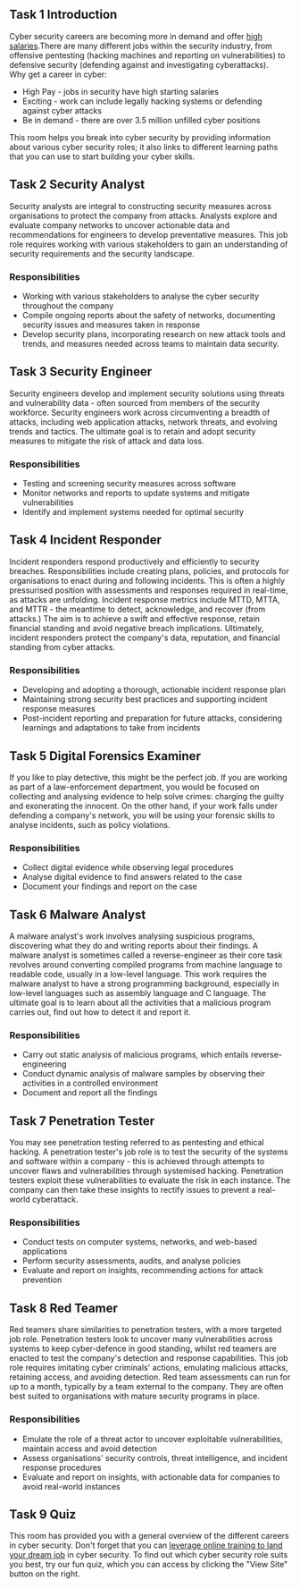 ## Task 1 Introduction
Cyber security careers are becoming more in demand and offer [high salaries](https://tryhackme.com/resources/blog/cyber-security-salary-career-options).There are many different jobs within the security industry, from offensive pentesting (hacking machines and reporting on vulnerabilities) to defensive security (defending against and investigating cyberattacks).  
Why get a career in cyber:
- High Pay - jobs in security have high starting salaries
- Exciting - work can include legally hacking systems or defending against cyber attacks
- Be in demand - there are over 3.5 million unfilled cyber positions

This room helps you break into cyber security by providing information about various cyber security roles; it also links to different learning paths that you can use to start building your cyber skills.


## Task 2 Security Analyst
Security analysts are integral to constructing security measures across organisations to protect the company from attacks. Analysts explore and evaluate company networks to uncover actionable data and recommendations for engineers to develop preventative measures. This job role requires working with various stakeholders to gain an understanding of security requirements and the security landscape.
### Responsibilities
- Working with various stakeholders to analyse the cyber security throughout the company
- Compile ongoing reports about the safety of networks, documenting security issues and measures taken in response
- Develop security plans, incorporating research on new attack tools and trends, and measures needed across teams to maintain data security.


## Task 3 Security Engineer
Security engineers develop and implement security solutions using threats and vulnerability data - often sourced from members of the security workforce. Security engineers work across circumventing a breadth of attacks, including web application attacks, network threats, and evolving trends and tactics. The ultimate goal is to retain and adopt security measures to mitigate the risk of attack and data loss.
### Responsibilities
- Testing and screening security measures across software
- Monitor networks and reports to update systems and mitigate vulnerabilities
- Identify and implement systems needed for optimal security


## Task 4 Incident Responder
Incident responders respond productively and efficiently to security breaches. Responsibilities include creating plans, policies, and protocols for organisations to enact during and following incidents. This is often a highly pressurised position with assessments and responses required in real-time, as attacks are unfolding. Incident response metrics include MTTD, MTTA, and MTTR - the meantime to detect, acknowledge, and recover (from attacks.) The aim is to achieve a swift and effective response, retain financial standing and avoid negative breach implications. Ultimately, incident responders protect the company's data, reputation, and financial standing from cyber attacks.
### Responsibilities
- Developing and adopting a thorough, actionable incident response plan
- Maintaining strong security best practices and supporting incident response measures
- Post-incident reporting and preparation for future attacks, considering learnings and adaptations to take from incidents


## Task 5 Digital Forensics Examiner
If you like to play detective, this might be the perfect job. If you are working as part of a law-enforcement department, you would be focused on collecting and analysing evidence to help solve crimes: charging the guilty and exonerating the innocent. On the other hand, if your work falls under defending a company's network, you will be using your forensic skills to analyse incidents, such as policy violations.
### Responsibilities
- Collect digital evidence while observing legal procedures
- Analyse digital evidence to find answers related to the case
- Document your findings and report on the case


## Task 6 Malware Analyst
A malware analyst's work involves analysing suspicious programs, discovering what they do and writing reports about their findings. A malware analyst is sometimes called a reverse-engineer as their core task revolves around converting compiled programs from machine language to readable code, usually in a low-level language. This work requires the malware analyst to have a strong programming background, especially in low-level languages such as assembly language and C language. The ultimate goal is to learn about all the activities that a malicious program carries out, find out how to detect it and report it.
### Responsibilities
- Carry out static analysis of malicious programs, which entails reverse-engineering
- Conduct dynamic analysis of malware samples by observing their activities in a controlled environment
- Document and report all the findings


## Task 7 Penetration Tester
You may see penetration testing referred to as pentesting and ethical hacking. A penetration tester's job role is to test the security of the systems and software within a company - this is achieved through attempts to uncover flaws and vulnerabilities through systemised hacking. Penetration testers exploit these vulnerabilities to evaluate the risk in each instance. The company can then take these insights to rectify issues to prevent a real-world cyberattack.
### Responsibilities
- Conduct tests on computer systems, networks, and web-based applications
- Perform security assessments, audits, and analyse policies
- Evaluate and report on insights, recommending actions for attack prevention


## Task 8 Red Teamer
Red teamers share similarities to penetration testers, with a more targeted job role. Penetration testers look to uncover many vulnerabilities across systems to keep cyber-defence in good standing, whilst red teamers are enacted to test the company's detection and response capabilities. This job role requires imitating cyber criminals' actions, emulating malicious attacks, retaining access, and avoiding detection. Red team assessments can run for up to a month, typically by a team external to the company. They are often best suited to organisations with mature security programs in place.
### Responsibilities
- Emulate the role of a threat actor to uncover exploitable vulnerabilities, maintain access and avoid detection
- Assess organisations' security controls, threat intelligence, and incident response procedures
- Evaluate and report on insights, with actionable data for companies to avoid real-world instances


## Task 9 Quiz
This room has provided you with a general overview of the different careers in cyber security. Don't forget that you can [leverage online training to land your dream job](https://tryhackme.com/resources/blog/online-training-for-careers) in cyber security. To find out which cyber security role suits you best, try our fun quiz, which you can access by clicking the "View Site" button on the right.

